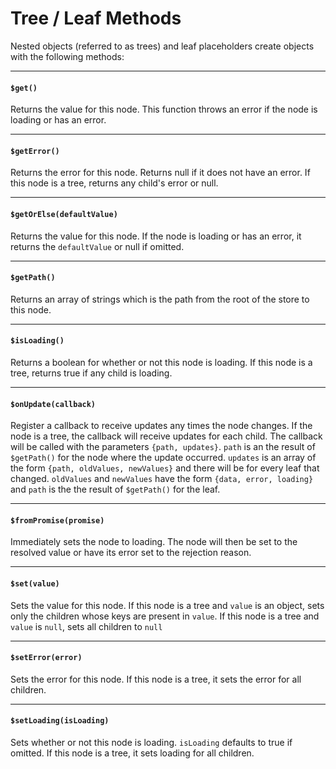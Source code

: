 # Tree / Leaf Methods

Nested objects (referred to as trees) and leaf placeholders create objects with the following methods:

---

#### `$get()`

Returns the value for this node.
This function throws an error if the node is loading or has an error.

---

#### `$getError()`

Returns the error for this node. Returns null if it does not have an error.
If this node is a tree, returns any child's error or null.

---

#### `$getOrElse(defaultValue)`

Returns the value for this node.
If the node is loading or has an error, it returns the `defaultValue` or null if omitted.

---

#### `$getPath()`

Returns an array of strings which is the path from the root of the store to this node.

---

#### `$isLoading()`

Returns a boolean for whether or not this node is loading.
If this node is a tree, returns true if any child is loading.

---

#### `$onUpdate(callback)`

Register a callback to receive updates any times the node changes.
If the node is a tree, the callback will receive updates for each child.
The callback will be called with the parameters `{path, updates}`.
`path` is an the result of `$getPath()` for the node where the update occurred.
`updates` is an array of the form `{path, oldValues, newValues}` and there will be for every leaf that changed.
`oldValues` and `newValues` have the form `{data, error, loading}` and `path` is the the result of `$getPath()` for the leaf.

---

#### `$fromPromise(promise)`

Immediately sets the node to loading.
The node will then be set to the resolved value or have its error set to the rejection reason.

---

#### `$set(value)`

Sets the value for this node.
If this node is a tree and `value` is an object, sets only the children whose keys are present in `value`.
If this node is a tree and `value` is `null`, sets all children to `null`

---

#### `$setError(error)`

Sets the error for this node.
If this node is a tree, it sets the error for all children.

---

#### `$setLoading(isLoading)`

Sets whether or not this node is loading. `isLoading` defaults to true if omitted.
If this node is a tree, it sets loading for all children.
